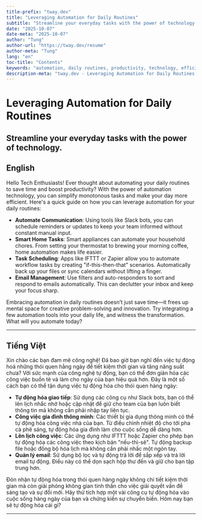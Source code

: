 ```yaml
---
title-prefix: "tway.dev"
title: "Leveraging Automation for Daily Routines"
subtitle: "Streamline your everyday tasks with the power of technology."
date: "2025-10-07"
date-meta: "2025-10-07"
author: "Tung"
author-url: "https://tway.dev/resume"
author-meta: "Tung"
lang: "en"
toc-title: "Contents"
keywords: "automation, daily routines, productivity, technology, efficiency"
description-meta: "tway.dev - Leveraging Automation for Daily Routines - Streamline your everyday tasks with the power of technology."
---
```


# Leveraging Automation for Daily Routines
## Streamline your everyday tasks with the power of technology.

## English
Hello Tech Enthusiasts! Ever thought about automating your daily routines to save time and boost productivity? With the power of automation technology, you can simplify monotonous tasks and make your day more efficient. Here's a quick guide on how you can leverage automation for your daily routines:

- **Automate Communication**: Using tools like Slack bots, you can schedule reminders or updates to keep your team informed without constant manual input.
- **Smart Home Tasks**: Smart appliances can automate your household chores. From setting your thermostat to brewing your morning coffee, home automation makes life easier.
- **Task Scheduling**: Apps like IFTTT or Zapier allow you to automate workflow tasks by creating "if-this-then-that" scenarios. Automatically back up your files or sync calendars without lifting a finger.
- **Email Management**: Use filters and auto-responders to sort and respond to emails automatically. This can declutter your inbox and keep your focus sharp.

Embracing automation in daily routines doesn’t just save time—it frees up mental space for creative problem-solving and innovation. Try integrating a few automation tools into your daily life, and witness the transformation. What will you automate today?

---

## Tiếng Việt
Xin chào các bạn đam mê công nghệ! Đã bao giờ bạn nghĩ đến việc tự động hoá những thói quen hằng ngày để tiết kiệm thời gian và tăng năng suất chưa? Với sức mạnh của công nghệ tự động, bạn có thể đơn giản hóa các công việc buồn tẻ và làm cho ngày của bạn hiệu quả hơn. Đây là một số cách bạn có thể tận dụng việc tự động hóa cho thói quen hàng ngày:

- **Tự động hóa giao tiếp**: Sử dụng các công cụ như Slack bots, bạn có thể lên lịch nhắc nhở hoặc cập nhật để giữ cho team của bạn luôn biết thông tin mà không cần phải nhập tay liên tục.
- **Công việc gia đình thông minh**: Các thiết bị gia dụng thông minh có thể tự động hóa công việc nhà của bạn. Từ điều chỉnh nhiệt độ cho tới pha cà phê sáng, tự động hóa gia đình làm cho cuộc sống dễ dàng hơn.
- **Lên lịch công việc**: Các ứng dụng như IFTTT hoặc Zapier cho phép bạn tự động hóa các công việc theo kịch bản "nếu-thì-sẽ". Tự động backup file hoặc đồng bộ hóa lịch mà không cần phải nhấc một ngón tay.
- **Quản lý email**: Sử dụng bộ lọc và tự động trả lời để sắp xếp và trả lời email tự động. Điều này có thể dọn sạch hộp thư đến và giữ cho bạn tập trung hơn.

Đón nhận tự động hóa trong thói quen hàng ngày không chỉ tiết kiệm thời gian mà còn giải phóng không gian tinh thần cho việc giải quyết vấn đề sáng tạo và sự đổi mới. Hãy thử tích hợp một vài công cụ tự động hóa vào cuộc sống hàng ngày của bạn và chứng kiến sự chuyển biến. Hôm nay bạn sẽ tự động hóa cái gì?

---